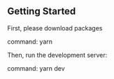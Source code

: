 ## Getting Started
First, please download packages

command: yarn

Then, run the development server:

command: yarn dev
